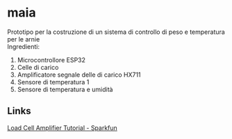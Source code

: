 # maia
Prototipo per la costruzione di un sistema di controllo di peso e temperatura per le arnie  
Ingredienti:
1. Microcontrollore ESP32
2. Celle di carico
3. Amplificatore segnale delle di carico HX711
4. Sensore di temperatura 1
5. Sensore di temperatura e umidità

## Links
[Load Cell Amplifier Tutorial - Sparkfun](https://learn.sparkfun.com/tutorials/load-cell-amplifier-hx711-breakout-hookup-guide/all)

